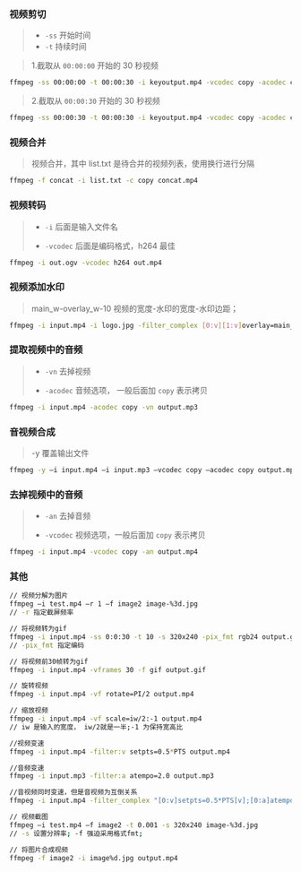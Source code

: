### 视频剪切

> - `-ss`  开始时间
> - `-t`  持续时间



> 1.截取从 `00:00:00` 开始的 30 秒视频

```bash
ffmpeg -ss 00:00:00 -t 00:00:30 -i keyoutput.mp4 -vcodec copy -acodec copy split.mp4
```
> 2.截取从 `00:00:30` 开始的 30 秒视频
```bash
ffmpeg -ss 00:00:30 -t 00:00:30 -i keyoutput.mp4 -vcodec copy -acodec copy split1.mp4
```



### 视频合并

> 视频合并，其中 list.txt 是待合并的视频列表，使用换行进行分隔

```bash
ffmpeg -f concat -i list.txt -c copy concat.mp4
```



### 视频转码

> - `-i`  后面是输入文件名
>
> - `-vcodec`  后面是编码格式，h264 最佳

```bash
ffmpeg -i out.ogv -vcodec h264 out.mp4
```



### 视频添加水印

> main_w-overlay_w-10 视频的宽度-水印的宽度-水印边距；

```bash
ffmpeg -i input.mp4 -i logo.jpg -filter_complex [0:v][1:v]overlay=main_w-overlay_w-10:main_h-overlay_h-10[out] -map [out] -map 0:a -codec:a copy output.mp4
```



### 提取视频中的音频

> - `-vn`  去掉视频
>
> - `-acodec`  音频选项， 一般后面加 `copy` 表示拷贝

```bash
ffmpeg -i input.mp4 -acodec copy -vn output.mp3
```



### 音视频合成

> -y 覆盖输出文件

```bash
ffmpeg -y –i input.mp4 –i input.mp3 –vcodec copy –acodec copy output.mp4
```



### 去掉视频中的音频

> - `-an`  去掉音频
>
> - `-vcodec`  视频选项，一般后面加 `copy` 表示拷贝

```bash
ffmpeg -i input.mp4 -vcodec copy -an output.mp4
```




### 其他

```bash
// 视频分解为图片
ffmpeg –i test.mp4 –r 1 –f image2 image-%3d.jpg
// -r 指定截屏频率

// 将视频转为gif
ffmpeg -i input.mp4 -ss 0:0:30 -t 10 -s 320x240 -pix_fmt rgb24 output.gif
// -pix_fmt 指定编码

// 将视频前30帧转为gif
ffmpeg -i input.mp4 -vframes 30 -f gif output.gif

// 旋转视频
ffmpeg -i input.mp4 -vf rotate=PI/2 output.mp4

// 缩放视频
ffmpeg -i input.mp4 -vf scale=iw/2:-1 output.mp4
// iw 是输入的宽度， iw/2就是一半;-1 为保持宽高比

//视频变速
ffmpeg -i input.mp4 -filter:v setpts=0.5*PTS output.mp4

//音频变速
ffmpeg -i input.mp3 -filter:a atempo=2.0 output.mp3

//音视频同时变速，但是音视频为互倒关系
ffmpeg -i input.mp4 -filter_complex "[0:v]setpts=0.5*PTS[v];[0:a]atempo=2.0[a]" -map "[v]" -map "[a]" output.mp4

// 视频截图
ffmpeg –i test.mp4 –f image2 -t 0.001 -s 320x240 image-%3d.jpg
// -s 设置分辨率; -f 强迫采用格式fmt;

// 将图片合成视频
ffmpeg -f image2 -i image%d.jpg output.mp4
```
